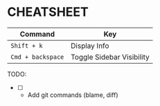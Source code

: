 # CHEATSHEET

| Command           | Key                       |
| ----------------- | ------------------------- |
| `Shift + k`       | Display Info              |
| `Cmd + backspace` | Toggle Sidebar Visibility |

TODO:

- [ ] - Add git commands (blame, diff)
